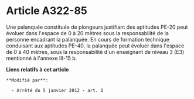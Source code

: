 # Article A322-85

Une palanquée constituée de plongeurs justifiant des aptitudes PE-20 peut évoluer dans l'espace de 0 à 20 mètres sous la
responsabilité de la personne encadrant la palanquée. En cours de formation technique conduisant aux aptitudes PE-40, la
palanquée peut évoluer dans l'espace de 0 à 40 mètres, sous la responsabilité d'un enseignant de niveau 3 (E3) mentionné à
l'annexe III-15 b.

**Liens relatifs à cet article**

	**Modifié par**:

	  - Arrêté du 5 janvier 2012 - art. 1
